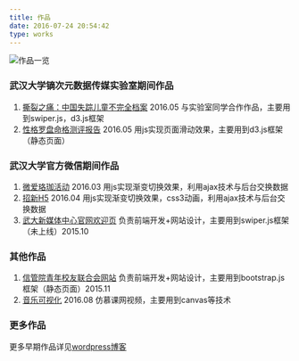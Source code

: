 ```yaml
---
title: 作品
date: 2016-07-24 20:54:42
type: works
---
```

![作品一览](/static/2016/08/works.png)
### 武汉大学镝次元数据传媒实验室期间作品
1.  [撕裂之痛：中国失踪儿童不完全档案](http://www.dyclub.org/projects/LostChildren/) 2016.05
与实验室同学合作作品，主要用到swiper.js，d3.js框架
2.  [性格罗盘命格测评报告](http://wx.hendongni.com/html/h5/iKnowUReport/) 2016.05
用js实现页面滑动效果，主要用到d3.js框架（静态页面）

### 武汉大学官方微信期间作品
1.  [微爱珞珈活动](http://119.29.142.213/luojiaRun) 2016.03
用js实现渐变切换效果，利用ajax技术与后台交换数据
2.  [招新H5](http://projects.dyclub.org/economy-diary/index.html) 2016.04
用js实现渐变切换效果，css3动画，利用ajax技术与后台交换数据
3.  [武大新媒体中心官网欢迎页](http://119.29.142.213/welcome/)
负责前端开发+网站设计，主要用到swiper.js框架（未上线）2015.10

### 其他作品
1.  [信管院青年校友联合会网站](http://119.29.142.213/united/)
负责前端开发+网站设计，主要用到bootstrap.js框架（静态页面）2015.11
2.  [音乐可视化](http://119.29.142.213:3000) 2016.08
仿慕课网视频，主要用到canvas等技术

### 更多作品
更多早期作品详见[wordpress博客](http://119.29.142.213/)